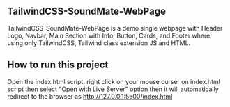 
## TailwindCSS-SoundMate-WebPage

TailwindCSS-SoundMate-WebPage is a demo single webpage with Header Logo, Navbar, Main Section with Info, Button, Cards, and Footer where using only TailwindCSS, Tailwind class extension JS and HTML.

## How to run this project

Open the index.html script, right click on your mouse curser on index.html script then select "Open with Live Server" option then it will automatically redirect to the browser as http://127.0.0.1:5500/index.html

